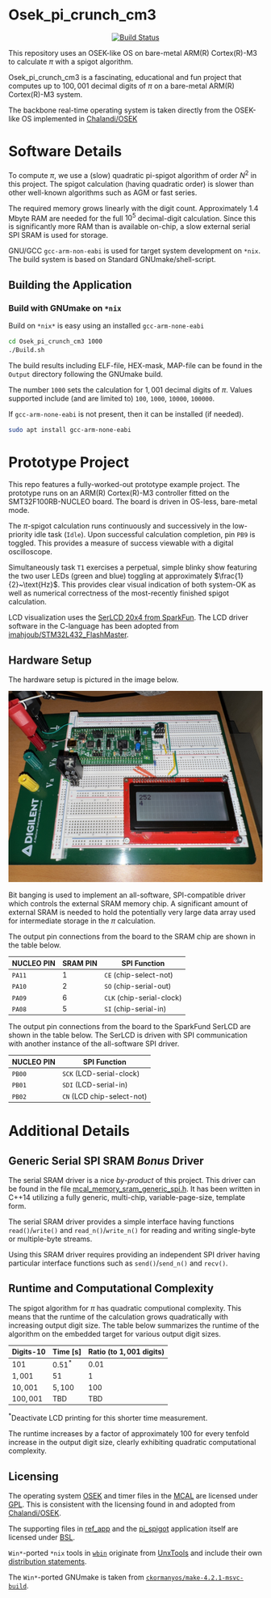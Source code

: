 Osek_pi_crunch_cm3
==================

<p align="center">
    <a href="https://github.com/ckormanyos/Osek_pi_crunch_cm3/actions">
        <img src="https://github.com/ckormanyos/Osek_pi_crunch_cm3/actions/workflows/Osek_pi_crunch_cm3.yml/badge.svg" alt="Build Status"></a>
</p>

This repository uses an OSEK-like OS on bare-metal ARM(R) Cortex(R)-M3 to calculate $\pi$
with a spigot algorithm.

Osek_pi_crunch_cm3 is a fascinating, educational and fun project
that computes up to $100,001$ decimal digits of $\pi$
on a bare-metal ARM(R) Cortex(R)-M3 system.

The backbone real-time operating system is taken directly
from the OSEK-like OS implemented in
[Chalandi/OSEK](https://github.com/Chalandi/OSEK)

# Software Details

To compute $\pi$, we use a (slow) quadratic pi-spigot algorithm
of order $N^2$ in this project. The spigot calculation
(having quadratic order) is slower than other well-known algorithms
such as AGM or fast series.

The required memory grows linearly with the digit count.
Approximately 1.4 Mbyte RAM are needed for the full $10^{5}$
decimal-digit calculation. Since this is significantly more RAM
than is available on-chip, a slow external serial SPI SRAM is used
for storage.

GNU/GCC `gcc-arm-non-eabi` is used for target system
development on `*nix`. The build system is based on
Standard GNUmake/shell-script.

## Building the Application

### Build with GNUmake on `*nix`

Build on `*nix*` is easy using an installed `gcc-arm-none-eabi`

```sh
cd Osek_pi_crunch_cm3 1000
./Build.sh
```

The build results including ELF-file, HEX-mask, MAP-file
can be found in the `Output` directory following the GNUmake build.

The number `1000` sets the calculation for $1,001$ decimal
digits of $\pi$. Values supported include (and are limited to)
`100`, `1000`, `10000`, `100000`.

If `gcc-arm-none-eabi` is not present, then it can be installed (if needed).

```sh
sudo apt install gcc-arm-none-eabi
```

# Prototype Project

This repo features a fully-worked-out prototype example project.
The prototype runs on an ARM(R) Cortex(R)-M3 controller fitted on the
SMT32F100RB-NUCLEO board. The board is driven in OS-less, bare-metal mode.

The $\pi$-spigot calculation runs continuously and successively
in the low-priority idle task (`Idle`). Upon successful calculation completion,
pin `PB9` is toggled. This provides a measure of success viewable
with a digital oscilloscope.

Simultaneously task `T1` exercises a perpetual, simple blinky show
featuring the two user LEDs (green and blue) toggling at approximately $\frac{1}{2}~\text{Hz}$.
This provides clear visual indication of both system-OK as well as
numerical correctness of the most-recently finished spigot calculation.

LCD visualization uses the
[SerLCD 20x4 from SparkFun](https://www.sparkfun.com/products/16398).
The LCD driver software
in the C-language has been adopted from
[imahjoub/STM32L432_FlashMaster](https://github.com/imahjoub/STM32L432_FlashMaster).

## Hardware Setup

The hardware setup is pictured in the image below.

![](./images/Osek_pi_crunch_cm3.jpg)

Bit banging is used to implement an all-software, SPI-compatible
driver which controls the external SRAM memory chip. A significant
amount of external SRAM is needed to hold the potentially very large
data array used for intermediate storage in the $\pi$ calculation.

The output pin connections from the board to the SRAM chip
are shown in the table below.

| NUCLEO PIN    | SRAM PIN  | SPI Function               |
| ------------- | --------- | -------------------------- |
| `PA11`        | $1$       | `CE` (chip-select-not)     |
| `PA10`        | $2$       | `SO` (chip-serial-out)     |
| `PA09`        | $6$       | `CLK` (chip-serial-clock)  |
| `PA08`        | $5$       | `SI` (chip-serial-in)      |

The output pin connections from the board to the SparkFund SerLCD
are shown in the table below. The SerLCD is driven with SPI communication
with another instance of the all-software SPI driver.

| NUCLEO PIN    | SPI Function               |
| ------------- | -------------------------- |
| `PB00`        | `SCK` (LCD-serial-clock)   |
| `PB01`        | `SDI` (LCD-serial-in)      |
| `PB02`        | `CN` (LCD chip-select-not) |

# Additional Details

## Generic Serial SPI SRAM _Bonus_ Driver

The serial SRAM driver is a nice _by_-_product_ of this project.
This driver can be found in the file
[mcal_memory_sram_generic_spi.h](./Application/ref_app/src/mcal_memory/mcal_memory_sram_generic_spi.h).
It has been written in C++14 utilizing a fully generic,
multi-chip, variable-page-size, template form.

The serial SRAM driver provides a simple interface having functions
`read()`/`write()` and `read_n()`/`write_n()` for reading
and writing single-byte or multiple-byte streams.

Using this SRAM driver requires providing an independent
SPI driver having particular interface functions such as
`send()`/`send_n()` and `recv()`.

## Runtime and Computational Complexity

The spigot algorithm for $\pi$ has quadratic computional complexity.
This means that the runtime of the calculation grows quadratically with increasing
output digit size. The table below summarizes the runtime of the algorithm
on the embedded target for various output digit sizes.

| Digits-10     | Time [s]       | Ratio (to $1,001$ digits) |
| ------------- | -------------- | ------------------------- |
| $101$         | $0.51^{*}$     |      $0.01$               |
| $1,001$       | $51$           |      $1$                  |
| $10,001$      | $5,100$        |      $100$                |
| $100,001$     | TBD            |      TBD                  |

$^{*}$Deactivate LCD printing for this shorter time measurement.

The runtime increases by a factor of approximately $100$ for every tenfold increase
in the output digit size, clearly exhibiting quadratic computational complexity.

## Licensing

The operating system [OSEK](./Application/OS) and timer files in the [MCAL](./Application/MCAL)
are licensed under [GPL](./gpl-3.0.txt).
This is consistent with the licensing found in and adopted from
[Chalandi/OSEK](https://github.com/Chalandi/OSEK).

The supporting files in [ref_app](./Application/ref_app) and
the [pi_spigot](./Application/pi_spigot) application itself
are licensed under [BSL](./LICENSE_1_0.txt).

`Win*`-ported `*nix` tools in [`wbin`](./build/tools/UnxUtils/usr/local/wbin) originate from [UnxTools](https://sourceforge.net/projects/unxutils) and include their own [distribution statements](./build/tools/UnxUtils).

The `Win*`-ported GNUmake is taken from [`ckormanyos/make-4.2.1-msvc-build`](https://github.com/ckormanyos/make-4.2.1-msvc-build).
